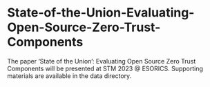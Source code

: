 # State-of-the-Union-Evaluating-Open-Source-Zero-Trust-Components
The paper ‘State of the Union’: Evaluating Open Source Zero Trust Components will be presented at STM 2023 @ ESORICS. Supporting materials are available in the data directory.
